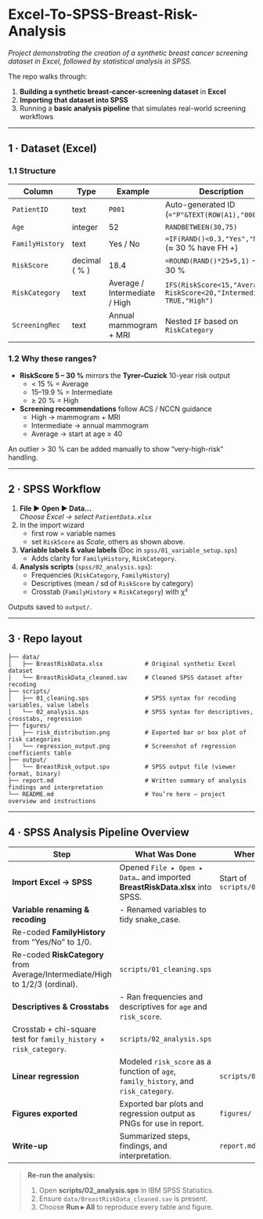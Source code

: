 # Excel-To-SPSS-Breast-Risk-Analysis

_Project demonstrating the creation of a synthetic breast cancer screening dataset in Excel, followed by statistical analysis in SPSS._

The repo walks through:

1. **Building a synthetic breast-cancer-screening dataset** in **Excel**
2. **Importing that dataset into SPSS**
3. Running a **basic analysis pipeline** that simulates real-world screening workflows

---

## 1 · Dataset (Excel)

### 1.1 Structure

| Column | Type | Example | Description |
|--------|------|---------|-------------|
| `PatientID` | text | `P001` | Auto-generated ID (`="P"&TEXT(ROW(A1),"000")`) |
| `Age` | integer | 52 | `RANDBETWEEN(30,75)` |
| `FamilyHistory` | text | Yes / No | `=IF(RAND()<0.3,"Yes","No")` (≈ 30 % have FH +) |
| `RiskScore` | decimal ( % ) | 18.4 | `=ROUND(RAND()*25+5,1)` → 5 – 30 % |
| `RiskCategory` | text | Average / Intermediate / High | `IFS(RiskScore<15,"Average", RiskScore<20,"Intermediate", TRUE,"High")` |
| `ScreeningRec` | text | Annual mammogram + MRI | Nested `IF` based on `RiskCategory` |

### 1.2 Why these ranges?

* **RiskScore 5 – 30 %** mirrors the **Tyrer–Cuzick** 10-year risk output  
  * < 15 % = Average  
  * 15–19.9 % = Intermediate  
  * ≥ 20 % = High  
* **Screening recommendations** follow ACS / NCCN guidance  
  * High → mammogram + MRI  
  * Intermediate → annual mammogram  
  * Average → start at age ≥ 40

An outlier > 30 % can be added manually to show “very-high-risk” handling.

---

## 2 · SPSS Workflow

1. **File ▶ Open ▶ Data…**  
   *Choose Excel → select `PatientData.xlsx`*
2. In the import wizard  
   * first row = variable names  
   * set `RiskScore` as _Scale_, others as shown above.
3. **Variable labels & value labels** (Doc in `spss/01_variable_setup.sps`)  
   * Adds clarity for `FamilyHistory`, `RiskCategory`.
4. **Analysis scripts** (`spss/02_analysis.sps`):  
   * Frequencies (`RiskCategory`, `FamilyHistory`)  
   * Descriptives (mean / sd of `RiskScore` by category)  
   * Crosstab (`FamilyHistory` × `RiskCategory`) with χ²

Outputs saved to `output/`.

---

## 3 · Repo layout

```
├── data/
│   ├── BreastRiskData.xlsx            # Original synthetic Excel dataset
│   └── BreastRiskData_cleaned.sav     # Cleaned SPSS dataset after recoding
├── scripts/
│   ├── 01_cleaning.sps                # SPSS syntax for recoding variables, value labels
│   └── 02_analysis.sps                # SPSS syntax for descriptives, crosstabs, regression
├── figures/
│   ├── risk_distribution.png          # Exported bar or box plot of risk categories
│   └── regression_output.png          # Screenshot of regression coefficients table
├── output/
│   └── BreastRisk_output.spv          # SPSS output file (viewer format, binary)
├── report.md                          # Written summary of analysis findings and interpretation
└── README.md                          # You’re here — project overview and instructions
```

---

## 4 · SPSS Analysis Pipeline Overview

| Step                     | What Was Done                                                                                                                                  | Where Captured                |
|--------------------------|-------------------------------------------------------------------------------------------------------------------------------------------------|-------------------------------|
| **Import Excel → SPSS** | Opened `File ▸ Open ▸ Data…` and imported **BreastRiskData.xlsx** into SPSS.                                                                  | Start of `scripts/01_cleaning.sps` |
| **Variable renaming & recoding** | - Renamed variables to tidy snake_case.  
| Re-coded **FamilyHistory** from “Yes/No” to 1/0.  
| Re-coded **RiskCategory** from Average/Intermediate/High to 1/2/3 (ordinal). | `scripts/01_cleaning.sps`     |
| **Descriptives & Crosstabs** | - Ran frequencies and descriptives for `age` and `risk_score`.  
| Crosstab + chi-square test for `family_history × risk_category`.                            | `scripts/02_analysis.sps`     |
| **Linear regression**    | Modeled `risk_score` as a function of `age`, `family_history`, and `risk_category`.                                                          | `scripts/02_analysis.sps`     |
| **Figures exported**     | Exported bar plots and regression output as PNGs for use in report.                                                                          | `figures/`                    |
| **Write-up**             | Summarized steps, findings, and interpretation.                                                                                              | `report.md`                   |


> **Re-run the analysis:**  
> 1. Open **scripts/02_analysis.sps** in IBM SPSS Statistics.  
> 2. Ensure `data/BreastRiskData_cleaned.sav` is present.  
> 3. Choose **Run ▸ All** to reproduce every table and figure.
